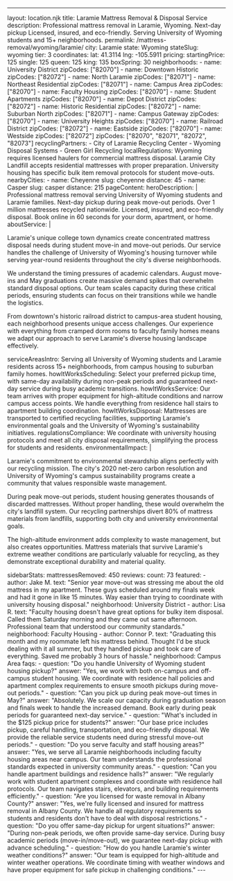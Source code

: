 ---
layout: location.njk
title: Laramie Mattress Removal & Disposal Service
description: Professional mattress removal in Laramie, Wyoming. Next-day pickup Licensed, insured, and eco-friendly. Serving University of Wyoming students and 15+ neighborhoods.
permalink: /mattress-removal/wyoming/laramie/
city: Laramie state: Wyoming stateSlug: wyoming tier: 3 coordinates: lat: 41.3114 lng: -105.5911 pricing: startingPrice: 125 single: 125 queen: 125 king: 135 boxSpring: 30 neighborhoods: - name: University District zipCodes: ["82070"] - name: Downtown Historic zipCodes: ["82072"] - name: North Laramie zipCodes: ["82071"] - name: Northeast Residential zipCodes: ["82071"] - name: Campus Area zipCodes: ["82070"] - name: Faculty Housing zipCodes: ["82070"] - name: Student Apartments zipCodes: ["82070"] - name: Depot District zipCodes: ["82072"] - name: Historic Residential zipCodes: ["82072"] - name: Suburban North zipCodes: ["82071"] - name: Campus Gateway zipCodes: ["82070"] - name: University Heights zipCodes: ["82070"] - name: Railroad District zipCodes: ["82072"] - name: Eastside zipCodes: ["82070"] - name: Westside zipCodes: ["82072"] zipCodes: ["82070", "82071", "82072", "82073"] recyclingPartners: - City of Laramie Recycling Center - Wyoming Disposal Systems - Green Girl Recycling localRegulations: Wyoming requires licensed haulers for commercial mattress disposal. Laramie City Landfill accepts residential mattresses with proper preparation. University housing has specific bulk item removal protocols for student move-outs. nearbyCities: - name: Cheyenne slug: cheyenne distance: 45 - name: Casper slug: casper distance: 215 pageContent: heroDescription: | Professional mattress removal serving University of Wyoming students and Laramie families. Next-day pickup during peak move-out periods. Over 1 million mattresses recycled nationwide. Licensed, insured, and eco-friendly disposal. Book online in 60 seconds for your dorm, apartment, or home. aboutService: | <p>Laramie's unique college town dynamics create concentrated mattress disposal needs during student move-in and move-out periods. Our service handles the challenge of University of Wyoming's housing turnover while serving year-round residents throughout the city's diverse neighborhoods.</p> <p>We understand the timing pressures of academic calendars. August move-ins and May graduations create massive demand spikes that overwhelm standard disposal options. Our team scales capacity during these critical periods, ensuring students can focus on their transitions while we handle the logistics.</p> <p>From downtown's historic railroad district to campus-area student housing, each neighborhood presents unique access challenges. Our experience with everything from cramped dorm rooms to faculty family homes means we adapt our approach to serve Laramie's diverse housing landscape effectively.</p> serviceAreasIntro: Serving all University of Wyoming students and Laramie residents across 15+ neighborhoods, from campus housing to suburban family homes. howItWorksScheduling: Select your preferred pickup time, with same-day availability during non-peak periods and guaranteed next-day service during busy academic transitions. howItWorksService: Our team arrives with proper equipment for high-altitude conditions and narrow campus access points. We handle everything from residence hall stairs to apartment building coordination. howItWorksDisposal: Mattresses are transported to certified recycling facilities, supporting Laramie's environmental goals and the University of Wyoming's sustainability initiatives. regulationsCompliance: We coordinate with university housing protocols and meet all city disposal requirements, simplifying the process for students and residents. environmentalImpact: | <p>Laramie's commitment to environmental stewardship aligns perfectly with our recycling mission. The city's 2020 net-zero carbon resolution and University of Wyoming's campus sustainability programs create a community that values responsible waste management.</p> <p>During peak move-out periods, student housing generates thousands of discarded mattresses. Without proper handling, these would overwhelm the city's landfill system. Our recycling partnerships divert 80% of mattress materials from landfills, supporting both city and university environmental goals.</p> <p>The high-altitude environment adds complexity to waste management, but also creates opportunities. Mattress materials that survive Laramie's extreme weather conditions are particularly valuable for recycling, as they demonstrate exceptional durability and material quality.</p> sidebarStats: mattressesRemoved: 450 reviews: count: 73 featured: - author: Jake M. text: "Senior year move-out was stressing me about the old mattress in my apartment. These guys scheduled around my finals week and had it gone in like 15 minutes. Way easier than trying to coordinate with university housing disposal." neighborhood: University District - author: Lisa R. text: "Faculty housing doesn't have great options for bulky item disposal. Called them Saturday morning and they came out same afternoon. Professional team that understood our community standards." neighborhood: Faculty Housing - author: Connor P. text: "Graduating this month and my roommate left his mattress behind. Thought I'd be stuck dealing with it all summer, but they handled pickup and took care of everything. Saved me probably 3 hours of hassle." neighborhood: Campus Area faqs: - question: "Do you handle University of Wyoming student housing pickup?" answer: "Yes, we work with both on-campus and off-campus student housing. We coordinate with residence hall policies and apartment complex requirements to ensure smooth pickups during move-out periods." - question: "Can you pick up during peak move-out times in May?" answer: "Absolutely. We scale our capacity during graduation season and finals week to handle the increased demand. Book early during peak periods for guaranteed next-day service." - question: "What's included in the $125 pickup price for students?" answer: "Our base price includes pickup, careful handling, transportation, and eco-friendly disposal. We provide the reliable service students need during stressful move-out periods." - question: "Do you serve faculty and staff housing areas?" answer: "Yes, we serve all Laramie neighborhoods including faculty housing areas near campus. Our team understands the professional standards expected in university community areas." - question: "Can you handle apartment buildings and residence halls?" answer: "We regularly work with student apartment complexes and coordinate with residence hall protocols. Our team navigates stairs, elevators, and building requirements efficiently." - question: "Are you licensed for waste removal in Albany County?" answer: "Yes, we're fully licensed and insured for mattress removal in Albany County. We handle all regulatory requirements so students and residents don't have to deal with disposal restrictions." - question: "Do you offer same-day pickup for urgent situations?" answer: "During non-peak periods, we often provide same-day service. During busy academic periods (move-in/move-out), we guarantee next-day pickup with advance scheduling." - question: "How do you handle Laramie's winter weather conditions?" answer: "Our team is equipped for high-altitude and winter weather operations. We coordinate timing with weather windows and have proper equipment for safe pickup in challenging conditions." ---
